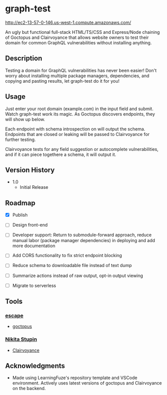 # graph-test

http://ec2-13-57-0-146.us-west-1.compute.amazonaws.com/

An ugly but functional full-stack HTML/TS/CSS and Express/Node chaining of Goctopus and Clairvoyance that allows website owners to test their domain for common GraphQL vulnerabilities without installing anything.

## Description

Testing a domain for GraphQL vulnerabilities has never been easier! Don't worry about installing multiple package managers, dependencies, and copying and pasting results, let graph-test do it for you!

## Usage

Just enter your root domain (example.com) in the input field and submit. Watch graph-test work its magic. As Goctopus discovers endpoints, they will show up below.

Each endpoint with schema introspection on will output the schema. Endpoints that are closed or leaking will be passed to Clairvoyance for further testing.

Clairvoyance tests for any field suggestion or autocomplete vulnerabilities, and if it can piece togethere a schema, it will output it.

## Version History

* 1.0
    * Initial Release

## Roadmap

- [x] Publish

- [ ] Design front-end

- [ ] Developer support: Return to submodule-forward approach, reduce manual labor (package manager dependencies) in deploying and add more documentation

- [ ] Add CORS functionality to fix strict endpoint blocking

- [ ] Reduce schema to downloadable file instead of text dump

- [ ] Summarize actions instead of raw output, opt-in output viewing

- [ ] Migrate to serverless

## Tools

### [escape](https://github.com/Escape-Technologies)

- [goctopus](https://github.com/Escape-Technologies/goctopus)
  
### [Nikita Stupin](https://github.com/nikitastupin)

- [Clairvoyance](https://github.com/nikitastupin/clairvoyance)

## Acknowledgments

* Made using LearningFuze's repository template and VSCode environment. Actively uses latest versions of goctopus and Clairvoyance on the backend.
